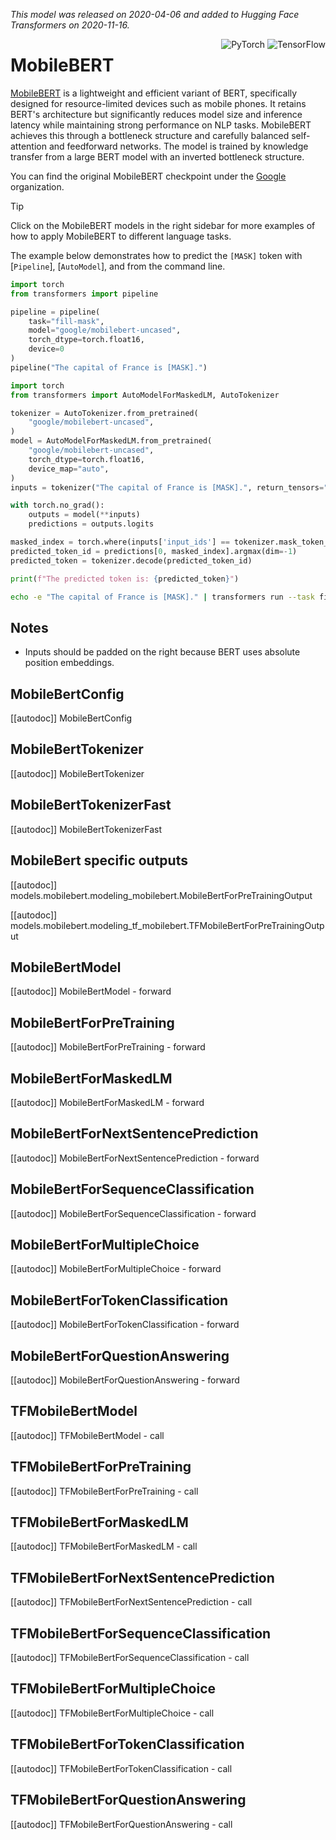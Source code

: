 <!--Copyright 2020 The HuggingFace Team. All rights reserved.

Licensed under the Apache License, Version 2.0 (the "License"); you may not use this file except in compliance with
the License. You may obtain a copy of the License at

http://www.apache.org/licenses/LICENSE-2.0

Unless required by applicable law or agreed to in writing, software distributed under the License is distributed on
an "AS IS" BASIS, WITHOUT WARRANTIES OR CONDITIONS OF ANY KIND, either express or implied. See the License for the
specific language governing permissions and limitations under the License.

⚠️ Note that this file is in Markdown but contain specific syntax for our doc-builder (similar to MDX) that may not be
rendered properly in your Markdown viewer.

-->
*This model was released on 2020-04-06 and added to Hugging Face Transformers on 2020-11-16.*


<div style="float: right;">
    <div class="flex flex-wrap space-x-1">
        <img alt="PyTorch" src="https://img.shields.io/badge/PyTorch-DE3412?style=flat&logo=pytorch&logoColor=white">
        <img alt="TensorFlow" src="https://img.shields.io/badge/TensorFlow-FF6F00?style=flat&logo=tensorflow&logoColor=white">
    </div>
</div>

# MobileBERT

[MobileBERT](https://huggingface.co/papers/2004.02984) is a lightweight and efficient variant of BERT, specifically designed for resource-limited devices such as mobile phones. It retains BERT's architecture but significantly reduces model size and inference latency while maintaining strong performance on NLP tasks. MobileBERT achieves this through a bottleneck structure and carefully balanced self-attention and feedforward networks. The model is trained by knowledge transfer from a large BERT model with an inverted bottleneck structure.

You can find the original MobileBERT checkpoint under the [Google](https://huggingface.co/google/mobilebert-uncased) organization.
> [!TIP]
> Click on the MobileBERT models in the right sidebar for more examples of how to apply MobileBERT to different language tasks.

The example below demonstrates how to predict the `[MASK]` token with [`Pipeline`], [`AutoModel`], and from the command line.

<hfoptions id="usage">
<hfoption id="Pipeline">

```py
import torch
from transformers import pipeline

pipeline = pipeline(
    task="fill-mask",
    model="google/mobilebert-uncased",
    torch_dtype=torch.float16,
    device=0
)
pipeline("The capital of France is [MASK].")
```
</hfoption>
<hfoption id="AutoModel">

```py
import torch
from transformers import AutoModelForMaskedLM, AutoTokenizer

tokenizer = AutoTokenizer.from_pretrained(
    "google/mobilebert-uncased",
)
model = AutoModelForMaskedLM.from_pretrained(
    "google/mobilebert-uncased",
    torch_dtype=torch.float16,
    device_map="auto",
)
inputs = tokenizer("The capital of France is [MASK].", return_tensors="pt").to("cuda")

with torch.no_grad():
    outputs = model(**inputs)
    predictions = outputs.logits

masked_index = torch.where(inputs['input_ids'] == tokenizer.mask_token_id)[1]
predicted_token_id = predictions[0, masked_index].argmax(dim=-1)
predicted_token = tokenizer.decode(predicted_token_id)

print(f"The predicted token is: {predicted_token}")
```

</hfoption>
<hfoption id="transformers CLI">

```bash
echo -e "The capital of France is [MASK]." | transformers run --task fill-mask --model google/mobilebert-uncased --device 0
```

</hfoption>
</hfoptions>


## Notes

- Inputs should be padded on the right because BERT uses absolute position embeddings.

## MobileBertConfig

[[autodoc]] MobileBertConfig

## MobileBertTokenizer

[[autodoc]] MobileBertTokenizer

## MobileBertTokenizerFast

[[autodoc]] MobileBertTokenizerFast

## MobileBert specific outputs

[[autodoc]] models.mobilebert.modeling_mobilebert.MobileBertForPreTrainingOutput

[[autodoc]] models.mobilebert.modeling_tf_mobilebert.TFMobileBertForPreTrainingOutput

<frameworkcontent>
<pt>

## MobileBertModel

[[autodoc]] MobileBertModel
    - forward

## MobileBertForPreTraining

[[autodoc]] MobileBertForPreTraining
    - forward

## MobileBertForMaskedLM

[[autodoc]] MobileBertForMaskedLM
    - forward

## MobileBertForNextSentencePrediction

[[autodoc]] MobileBertForNextSentencePrediction
    - forward

## MobileBertForSequenceClassification

[[autodoc]] MobileBertForSequenceClassification
    - forward

## MobileBertForMultipleChoice

[[autodoc]] MobileBertForMultipleChoice
    - forward

## MobileBertForTokenClassification

[[autodoc]] MobileBertForTokenClassification
    - forward

## MobileBertForQuestionAnswering

[[autodoc]] MobileBertForQuestionAnswering
    - forward

</pt>
<tf>

## TFMobileBertModel

[[autodoc]] TFMobileBertModel
    - call

## TFMobileBertForPreTraining

[[autodoc]] TFMobileBertForPreTraining
    - call

## TFMobileBertForMaskedLM

[[autodoc]] TFMobileBertForMaskedLM
    - call

## TFMobileBertForNextSentencePrediction

[[autodoc]] TFMobileBertForNextSentencePrediction
    - call

## TFMobileBertForSequenceClassification

[[autodoc]] TFMobileBertForSequenceClassification
    - call

## TFMobileBertForMultipleChoice

[[autodoc]] TFMobileBertForMultipleChoice
    - call

## TFMobileBertForTokenClassification

[[autodoc]] TFMobileBertForTokenClassification
    - call

## TFMobileBertForQuestionAnswering

[[autodoc]] TFMobileBertForQuestionAnswering
    - call

</tf>
</frameworkcontent>
